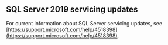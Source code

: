 ## SQL Server 2019 servicing updates

For current information about SQL Server servicing updates, see [https://support.microsoft.com/help/4518398](https://support.microsoft.com/help/4518398).
